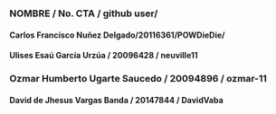 ### NOMBRE / No. CTA / github user/
#### Carlos Francisco Nuñez Delgado/20116361/POWDieDie/
#### Ulises Esaú García Urzúa / 20096428 / neuville11
### Ozmar Humberto Ugarte Saucedo / 20094896 / ozmar-11
#### David de Jhesus Vargas Banda / 20147844 / DavidVaba